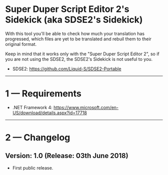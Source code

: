 # Super Duper Script Editor 2's Sidekick (aka SDSE2's Sidekick)
With this tool you'll be able to check how much your translation has progressed,
which files are yet to be translated and rebuil them to their original format.

Keep in mind that it works only with the "Super Duper Script Editor 2",
so if you are not using the SDSE2, the SDSE2's Sidekick is not useful to you.

- SDSE2: https://github.com/Liquid-S/SDSE2-Portable

-------------------------------------------------------------------------------------

# 1 — Requirements
- .NET Framework 4: https://www.microsoft.com/en-US/download/details.aspx?id=17718

-------------------------------------------------------------------------------------

# 2 — Changelog
## Version: 1.0 (Release: 03th June 2018)
- First public release.